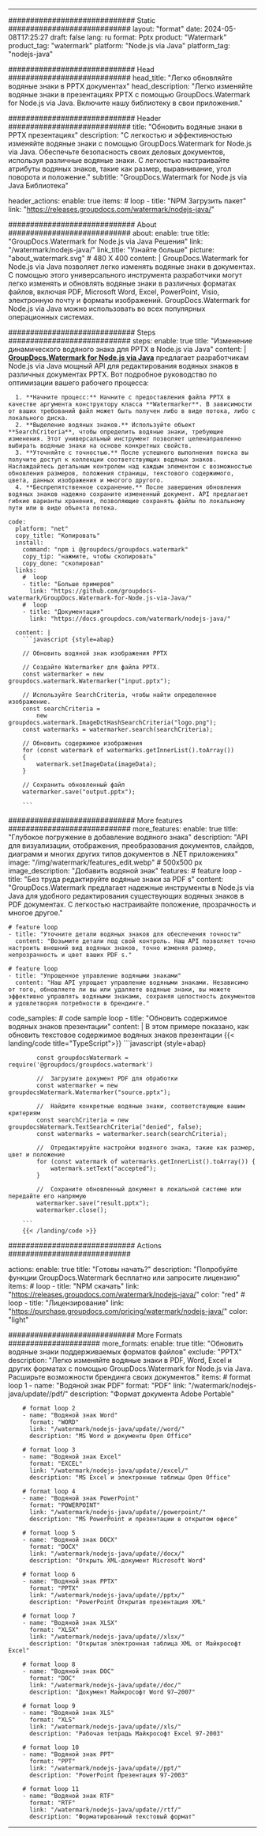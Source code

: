 
---
############################# Static ############################
layout: "format"
date:  2024-05-08T17:25:27
draft: false
lang: ru
format: Pptx
product: "Watermark"
product_tag: "watermark"
platform: "Node.js via Java"
platform_tag: "nodejs-java"

############################# Head ############################
head_title: "Легко обновляйте водяные знаки в PPTX документах"
head_description: "Легко изменяйте водяные знаки в презентациях PPTX с помощью GroupDocs.Watermark for Node.js via Java. Включите нашу библиотеку в свои приложения."

############################# Header ############################
title: "Обновить водяные знаки в PPTX презентациях" 
description: "С легкостью и эффективностью изменяйте водяные знаки с помощью GroupDocs.Watermark for Node.js via Java. Обеспечьте безопасность своих деловых документов, используя различные водяные знаки. С легкостью настраивайте атрибуты водяных знаков, такие как размер, выравнивание, угол поворота и положение."
subtitle: "GroupDocs.Watermark for Node.js via Java Библиотека" 

header_actions:
  enable: true
  items:
    #  loop
    - title: "NPM Загрузить пакет"
      link: "https://releases.groupdocs.com/watermark/nodejs-java/"
      
############################# About ############################
about:
    enable: true
    title: "GroupDocs.Watermark for Node.js via Java Решения"
    link: "/watermark/nodejs-java/"
    link_title: "Узнайте больше"
    picture: "about_watermark.svg" # 480 X 400
    content: |
       GroupDocs.Watermark for Node.js via Java позволяет легко изменять водяные знаки в документах. С помощью этого универсального инструмента разработчики могут легко изменять и обновлять водяные знаки в различных форматах файлов, включая PDF, Microsoft Word, Excel, PowerPoint, Visio, электронную почту и форматы изображений. GroupDocs.Watermark for Node.js via Java можно использовать во всех популярных операционных системах.

############################# Steps ############################
steps:
    enable: true
    title: "Изменение динамического водяного знака для PPTX в Node.js via Java"
    content: |
      **[GroupDocs.Watermark for Node.js via Java](https://products.groupdocs.com/watermark/nodejs-java/)** предлагает разработчикам Node.js via Java мощный API для редактирования водяных знаков в различных документах PPTX. Вот подробное руководство по оптимизации вашего рабочего процесса:
      
      1. **Начните процесс:** Начните с предоставления файла PPTX в качестве аргумента конструктору класса **Watermarker**. В зависимости от ваших требований файл может быть получен либо в виде потока, либо с локального диска.
      2. **Выделение водяных знаков.** Используйте объект **SearchCriteria**, чтобы определить водяные знаки, требующие изменения. Этот универсальный инструмент позволяет целенаправленно выбирать водяные знаки на основе конкретных свойств.
      3. **Уточняйте с точностью.** После успешного выполнения поиска вы получите доступ к коллекции соответствующих водяных знаков. Наслаждайтесь детальным контролем над каждым элементом с возможностью обновления размеров, положения страницы, текстового содержимого, цвета, данных изображения и многого другого.
      4. **Беспрепятственное сохранение.** После завершения обновления водяных знаков надежно сохраните измененный документ. API предлагает гибкие варианты хранения, позволяющие сохранять файлы по локальному пути или в виде объекта потока.
   
    code:
      platform: "net"
      copy_title: "Копировать"
      install:
        command: "npm i @groupdocs/groupdocs.watermark"
        copy_tip: "нажмите, чтобы скопировать"
        copy_done: "скопировал"
      links:
        #  loop
        - title: "Больше примеров"
          link: "https://github.com/groupdocs-watermark/GroupDocs.Watermark-for-Node.js-via-Java/"
        #  loop
        - title: "Документация"
          link: "https://docs.groupdocs.com/watermark/nodejs-java/"
          
      content: |
        ```javascript {style=abap}

        // Обновить водяной знак изображения PPTX

        // Создайте Watermarker для файла PPTX.
        const watermarker = new groupdocs.watermark.Watermarker("input.pptx");

        // Используйте SearchCriteria, чтобы найти определенное изображение.
        const searchCriteria = 
            new groupdocs.watermark.ImageDctHashSearchCriteria("logo.png");
        const watermarks = watermarker.search(searchCriteria);
        
        // Обновить содержимое изображения
        for (const watermark of watermarks.getInnerList().toArray())
        {
            watermark.setImageData(imageData);
        }

        // Сохранить обновленный файл
        watermarker.save("output.pptx");
        
        ```            

############################# More features ############################
more_features:
  enable: true
  title: "Глубокое погружение в добавление водяного знака"
  description: "API для визуализации, отображения, преобразования документов, слайдов, диаграмм и многих других типов документов в .NET приложениях"
  image: "/img/watermark/features_edit.webp" # 500x500 px
  image_description: "Добавить водяной знак"
  features:
    # feature loop
    - title: "Без труда редактируйте водяные знаки за PDF s"
      content: "GroupDocs.Watermark предлагает надежные инструменты в Node.js via Java для удобного редактирования существующих водяных знаков в PDF документах. С легкостью настраивайте положение, прозрачность и многое другое."

    # feature loop
    - title: "Уточните детали водяных знаков для обеспечения точности"
      content: "Возьмите детали под свой контроль. Наш API позволяет точно настроить внешний вид водяных знаков, точно изменяя размер, непрозрачность и цвет ваших PDF s."

    # feature loop
    - title: "Упрощенное управление водяными знаками"
      content: "Наш API упрощает управление водяными знаками. Независимо от того, обновляете ли вы или удаляете водяные знаки, вы можете эффективно управлять водяными знаками, сохраняя целостность документов и удовлетворяя потребности в брендинге."
      
  code_samples:
    # code sample loop
    - title: "Обновить содержимое водяных знаков презентации"
      content: |
        В этом примере показано, как обновить текстовое содержимое водяных знаков презентации
        {{< landing/code title="TypeScript">}}
        ```javascript {style=abap}
        
            const groupdocsWatermark = require('@groupdocs/groupdocs.watermark')

            //  Загрузите документ PDF для обработки
            const watermarker = new groupdocsWatermark.Watermarker("source.pptx");

            //  Найдите конкретные водяные знаки, соответствующие вашим критериям
            const searchCriteria = new groupdocsWatermark.TextSearchCriteria("denied", false);
            const watermarks = watermarker.search(searchCriteria);
  
            //  Отредактируйте настройки водяного знака, такие как размер, цвет и положение
            for (const watermark of watermarks.getInnerList().toArray()) {
                watermark.setText("accepted");
            }

            //  Сохраните обновленный документ в локальной системе или передайте его напрямую
            watermarker.save("result.pptx");
            watermarker.close();

        ```
        {{< /landing/code >}}


############################# Actions ############################

actions:
  enable: true
  title: "Готовы начать?"
  description: "Попробуйте функции GroupDocs.Watermark бесплатно или запросите лицензию"
  items:
    #  loop
    - title: "NPM скачать"
      link: "https://releases.groupdocs.com/watermark/nodejs-java/"
      color: "red"
        #  loop
    - title: "Лицензирование"
      link: "https://purchase.groupdocs.com/pricing/watermark/nodejs-java/"
      color: "light"


############################# More Formats #####################
more_formats:
    enable: true
    title: "Обновить водяные знаки поддерживаемых форматов файлов"
    exclude: "PPTX"
    description: "Легко изменяйте водяные знаки в PDF, Word, Excel и других форматах с помощью GroupDocs.Watermark for Node.js via Java. Расширьте возможности брендинга своих документов."
    items: 
        # format loop 1
        - name: "Водяной знак PDF"
          format: "PDF"
          link: "/watermark/nodejs-java/update//pdf/"
          description: "Формат документа Adobe Portable"

        # format loop 2
        - name: "Водяной знак Word"
          format: "WORD"
          link: "/watermark/nodejs-java/update//word/"
          description: "MS Word и документы Open Office"
          
        # format loop 3
        - name: "Водяной знак Excel"
          format: "EXCEL"
          link: "/watermark/nodejs-java/update//excel/"
          description: "MS Excel и электронные таблицы Open Office"

        # format loop 4
        - name: "Водяной знак PowerPoint"
          format: "POWERPOINT"
          link: "/watermark/nodejs-java/update//powerpoint/"
          description: "MS PowerPoint и презентации в открытом офисе"

        # format loop 5
        - name: "Водяной знак DOCX"
          format: "DOCX"
          link: "/watermark/nodejs-java/update//docx/"
          description: "Открыть XML-документ Microsoft Word"
          
        # format loop 6
        - name: "Водяной знак PPTX"
          format: "PPTX"
          link: "/watermark/nodejs-java/update//pptx/"
          description: "PowerPoint Открытая презентация XML"
          
        # format loop 7
        - name: "Водяной знак XLSX"
          format: "XLSX"
          link: "/watermark/nodejs-java/update//xlsx/"
          description: "Открытая электронная таблица XML от Майкрософт Excel"

        # format loop 8
        - name: "Водяной знак DOC"
          format: "DOC"
          link: "/watermark/nodejs-java/update//doc/"
          description: "Документ Майкрософт Word 97—2007"

        # format loop 9
        - name: "Водяной знак XLS"
          format: "XLS"
          link: "/watermark/nodejs-java/update//xls/"
          description: "Рабочая тетрадь Майкрософт Excel 97-2003"

        # format loop 10
        - name: "Водяной знак PPT"
          format: "PPT"
          link: "/watermark/nodejs-java/update//ppt/"
          description: "PowerPoint Презентация 97-2003"

        # format loop 11
        - name: "Водяной знак RTF"
          format: "RTF"
          link: "/watermark/nodejs-java/update//rtf/"
          description: "Форматированный текстовый формат"

---